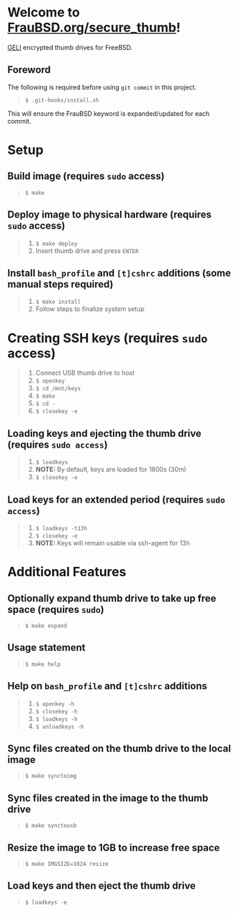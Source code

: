[//]: # ($FrauBSD: secure_thumb/README.md 2019-11-28 19:58:32 +0330 kfvahedi $)

# Welcome to [FrauBSD.org/secure\_thumb](https://fraubsd.org/secure_thumb)!

[GELI](https://www.freebsd.org/cgi/man.cgi?query=geli) encrypted
thumb drives for FreeBSD.

## Foreword

The following is required before using `git commit` in this project.

> `$ .git-hooks/install.sh`

This will ensure the FrauBSD keyword is expanded/updated for each commit.

# Setup

## Build image (requires `sudo` access)

> `$ make`

## Deploy image to physical hardware (requires `sudo` access)

> 1. `$ make deploy`
> 2. Insert thumb drive and press `ENTER`

## Install `bash_profile` and `[t]cshrc` additions (some manual steps required)

> 1. `$ make install`
> 2. Follow steps to finalize system setup

# Creating SSH keys (requires `sudo` access)

> 1. Connect USB thumb drive to host
> 2. `$ openkey`
> 3. `$ cd /mnt/keys`
> 4. `$ make`
> 5. `$ cd -`
> 6. `$ closekey -e`

## Loading keys and ejecting the thumb drive (requires `sudo access`)

> 1. `$ loadkeys`
> 2. **NOTE:** By default, keys are loaded for 1800s (30m)
> 3. `$ closekey -e`

## Load keys for an extended period (requires `sudo access`)

> 1. `$ loadkeys -t13h`
> 2. `$ closekey -e`
> 3. **NOTE:** Keys will remain usable via ssh-agent for 13h

# Additional Features

## Optionally expand thumb drive to take up free space (requires `sudo`)

> `$ make expand`

## Usage statement

> `$ make help`

## Help on `bash_profile` and `[t]cshrc` additions

> 1. `$ openkey -h`
> 2. `$ closekey -h`
> 3. `$ loadkeys -h`
> 4. `$ unloadkeys -h`

## Sync files created on the thumb drive to the local image

> `$ make synctoimg`

## Sync files created in the image to the thumb drive

> `$ make synctousb`

## Resize the image to 1GB to increase free space

> `$ make IMGSIZE=1024 resize`

## Load keys and then eject the thumb drive

> `$ loadkeys -e`
